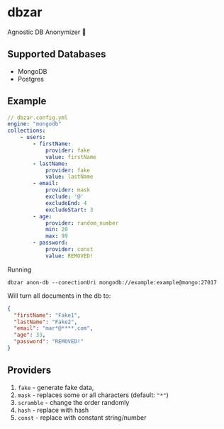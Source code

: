 # dbzar

Agnostic DB Anonymizer 👻

## Supported Databases

- MongoDB
- Postgres

## Example

```yaml
// dbzar.config.yml
engine: "mongodb"
collections:
    - users:
        - firstName:
            provider: fake
            value: firstName
        - lastName:
            provider: fake
            value: lastName
	    - email:
            provider: mask
            exclude: '@'
            excludeEnd: 4
            excludeStart: 3
        - age:
            provider: random_number
            min: 20
            max: 99
        - password:
            provider: const
            value: REMOVED!

```

Running

```
dbzar anon-db --conectionUri mongodb://example:example@mongo:27017
```

Will turn all documents in the db to:

```json
{
  "firstName": "Fake1",
  "lastName": "Fake2",
  "email": "mar*@****.com",
  "age": 33,
  "password": "REMOVED!"
}
```

## Providers

1. `fake` - generate fake data,
2. `mask` - replaces some or all characters (default: `"*"`)
3. `scramble` - change the order randomly
4. `hash` - replace with hash
5. `const` - replace with constant string/number
